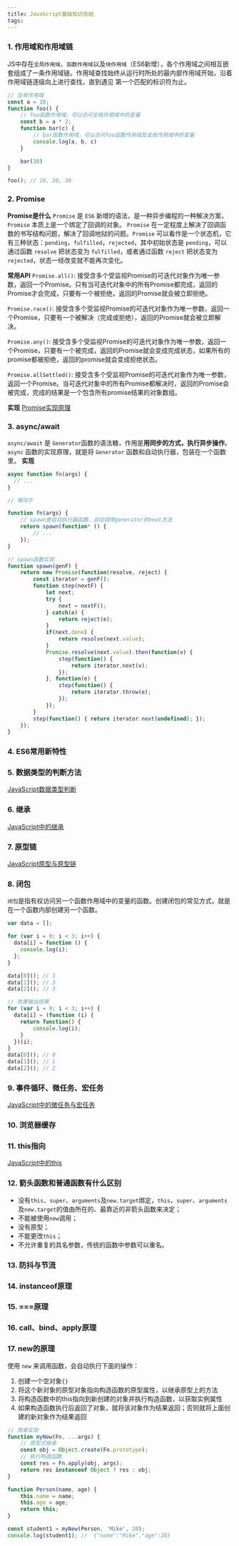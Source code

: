 ```yaml
---
title: JavaScript基础知识总结
tags:
---
```


### 1. 作用域和作用域链
JS中存在`全局作用域`、`函数作用域`以及`块作用域`（ES6新增），各个作用域之间相互嵌套组成了一条作用域链。作用域查找始终从运行时所处的最内部作用域开始，沿着作用域链逐级向上进行查找，直到遇见 第一个匹配的标识符为止。
```js
// 全局作用域
const a = 10;
function foo() {
    // foo函数作用域，可以访问全局作用域中的变量
    const b = a * 2;
    function bar(c) {
        // bar函数作用域，可以访问foo函数作用域及全局作用域中的变量
        console.log(a, b, c)
    }

    bar(30)
}

foo(); // 10, 20, 30
```
### 2. Promise
**Promise是什么**
`Promise` 是 `ES6` 新增的语法，是一种异步编程的一种解决方案，`Promise` 本质上是一个绑定了回调的对象。 `Promise` 在一定程度上解决了回调函数的书写结构问题，解决了回调地狱的问题。`Promise` 可以看作是一个状态机，它有三种状态：`pending`，`fulfilled`，`rejected`，其中初始状态是 `pending`，可以通过函数 `resolve` 把状态变为 `fulfilled`，或者通过函数 `reject` 把状态变为 `rejected`，状态一经改变就不能再次变化。

**常用API**
`Promise.all()`: 接受含多个受监视Promise的可迭代对象作为唯一参数，返回一个Promise。只有当可迭代对象中的所有Promise都完成，返回的Promise才会完成，只要有一个被拒绝，返回的Promise就会被立即拒绝。

`Promise.race()`: 接受含多个受监视Promise的可迭代对象作为唯一参数，返回一个Promise，只要有一个被解决（完成或拒绝），返回的Promise就会被立即解决。

`Promise.any()`: 接受含多个受监视Promise的可迭代对象作为唯一参数，返回一个Promise，只要有一个被完成，返回的Promise就会变成完成状态，如果所有的promise都被拒绝，返回的promise就会变成拒绝状态。

`Promise.allSettled()`: 接受含多个受监视Promise的可迭代对象作为唯一参数，返回一个Promise。当可迭代对象中的所有Promise都解决时，返回的Promise会被完成，完成的结果是一个包含所有promise结果的对象数组。

**实现**
[Promise实现原理](https://snail-lu.github.io/2022-04-25-promise-shi-xian-yuan-li.html)

### 3. async/await
`async/await` 是 `Generator`函数的语法糖，作用是**用同步的方式，执行异步操作**。
`async` 函数的实现原理，就是将 `Generator` 函数和自动执行器，包装在一个函数里。
**实现**
```js
async function fn(args) {
  // ...
}

// 等同于

function fn(args) {
    // spawn是自动执行器函数，自动调用generator的next方法
    return spawn(function* () {
        // ...
    });
}

// spawn函数实现
function spawn(genF) {
    return new Promise(function(resolve, reject) {
        const iterator = genF();
        function step(nextF) {
            let next;
            try {
                next = nextF();
            } catch(e) {
                return reject(e);
            }
            if(next.done) {
                return resolve(next.value);
            }
            Promise.resolve(next.value).then(function(v) {
                step(function() { 
                    return iterator.next(v); 
                });
            }, function(e) {
                step(function() { 
                    return iterator.throw(e); 
                });
            });
        }
        step(function() { return iterator.next(undefined); });
    });
}
```

### 4. ES6常用新特性
### 5. 数据类型的判断方法
[JavaScript数据类型判断](https://snail-lu.github.io/2022-04-24-javascript-shu-ju-lei-xing-pan-duan.html)
### 6. 继承
[JavaScript中的继承](https://snail-lu.github.io/2022-07-16-javascript-zhong-de-ji-cheng.html)
### 7. 原型链
[JavaScript原型与原型链](https://snail-lu.github.io/2021-09-30-javascript-yuan-xing-yu-yuan-xing-lian.html)

### 8. 闭包
`闭包`是指有权访问另一个函数作用域中的变量的函数。创建闭包的常见方式，就是在一个函数内部创建另一个函数。
```js
var data = [];

for (var i = 0; i < 3; i++) {
  data[i] = function () {
    console.log(i);
  };
}

data[0](); // 3
data[1](); // 3
data[2](); // 3

// 改善输出结果
for (var i = 0; i < 3; i++) {
  data[i] = (function (i) {
    return function() {
        console.log(i);
    }
  })(i);
}
data[0](); // 0
data[1](); // 1
data[2](); // 2
```
### 9. 事件循环、微任务、宏任务
[JavaScript中的微任务与宏任务](https://snail-lu.github.io/2021-12-14-javascript-zhong-de-wei-ren-wu-yu-hong-ren-wu.html)
### 10. 浏览器缓存
### 11. this指向
[JavaScript中的this](https://snail-lu.github.io/2022-05-01-javascript-zhong-de-this.html)
### 12. 箭头函数和普通函数有什么区别
- 没有`this`、`super`、`arguments`及`new.target`绑定，`this`、`super`、`arguments`及`new.target`的值由所在的、最靠近的非箭头函数来决定；
- 不能被使用`new`调用；
- 没有原型；
- 不能更改`this`；
- 不允许重复的具名参数，传统的函数中参数可以重名。

### 13. 防抖与节流
### 14. instanceof原理
### 15. ===原理
### 16. call、bind、apply原理

### 17. new的原理
使用 `new` 来调用函数，会自动执行下面的操作：
1. 创建一个空对象`{}`
2. 将这个新对象的原型对象指向构造函数的原型属性，以继承原型上的方法
3. 将构造函数中的this指向到新创建的对象并执行构造函数，以获取实例属性
4. 如果构造函数执行后返回了对象，就将该对象作为结果返回；否则就将上面创建的新对象作为结果返回

```js
// 简单实现
function myNew(Fn, ...args) {
    // 原型式继承
    const obj = Object.create(Fn.prototype);
    // 执行构造函数
    const res = Fn.apply(obj, args);
    return res instanceof Object ? res : obj;
}

function Person(name, age) {
    this.name = name;
    this.age = age;
    return this;
}

const student1 = myNew(Person, 'Mike', 20);
console.log(student1); //  {"name":"Mike","age":20}
```